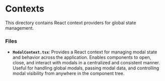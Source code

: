 # Contexts

This directory contains React context providers for global state management.

### **Files**

- **`ModalContext.tsx`**: Provides a React context for managing modal state and behavior across the application.
  Enables components to open, close, and interact with modals in a centralized and consistent manner.
  Useful for handling global modals, passing modal data, and controlling modal visibility from anywhere in the component tree.
